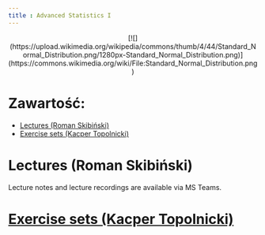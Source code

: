 ```yaml
---
title : Advanced Statistics I
---
```


<center>
[![](https://upload.wikimedia.org/wikipedia/commons/thumb/4/44/Standard_Normal_Distribution.png/1280px-Standard_Normal_Distribution.png)](https://commons.wikimedia.org/wiki/File:Standard_Normal_Distribution.png)
</center>



# Zawartość:

* [Lectures (Roman Skibiński)](#lectures-roman-skibiński)
* [Exercise sets (Kacper Topolnicki)](./000000pl_inv.html)



# Lectures (Roman Skibiński)

Lecture notes and lecture recordings are available 
via MS Teams.


# [Exercise sets (Kacper Topolnicki)](./000000pl_inv.html)


